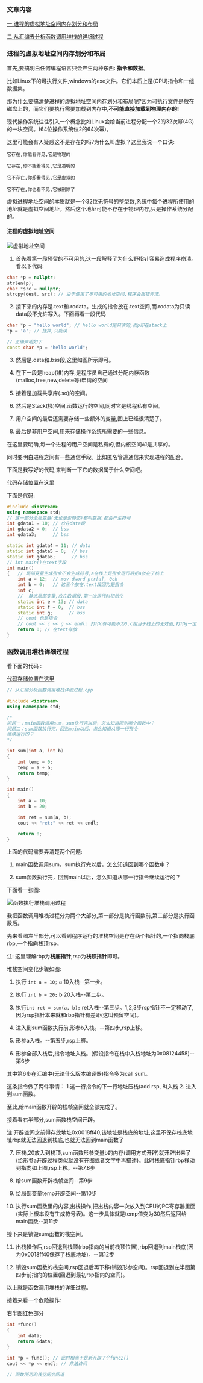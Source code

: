 ### 文章内容

[一.进程的虚拟地址空间内存划分和布局](#进程的虚拟地址空间内存划分和布局)

[二.从汇编去分析函数调用堆栈的详细过程](#函数调用堆栈详细过程)


### 进程的虚拟地址空间内存划分和布局

首先,要搞明白任何编程语言只会产生两种东西: **指令和数据**。

比如Linux下的可执行文件,windows的exe文件。它们本质上是(CPU)指令和一组数据集。

那为什么要搞清楚进程的虚拟地址空间内存划分和布局呢?因为可执行文件是放在磁盘上的，而它们要执行需要加载到内存中,**不可能直接加载到物理内存的!**

现代操作系统往往引入一个概念比如Linux会给当前进程分配一个2的32次幂(4G)的一块空间。(64位操作系统位2的64次幂)。

这里可能会有人疑惑这不是存在的吗?为什么叫虚拟？这里我说一个口诀:

```
它存在,你能看得见,它是物理的

它存在,你不能看得见,它是透明的

它不存在,你却看得见,它是虚拟的

它不存在,你也看不见,它被删除了
```

虚拟进程地址空间的本质就是一个32位无符号的整型数,系统中每个进程所使用的地址就是虚拟空间地址。然后这个地址可能不存在于物理内存,只是操作系统分配的。

#### 进程的虚拟地址空间

![虚拟地址空间](https://github.com/helintongh/CplusplusQuickGuide/blob/master/doc/advance/resource/%E8%99%9A%E6%8B%9F%E8%BF%9B%E7%A8%8B%E7%A9%BA%E9%97%B4.jpg)

1. 首先看第一段预留的不可用的,这一段解释了为什么野指针容易造成程序崩溃。看以下代码:

```C++
char *p = nullptr;
strlen(p);
char *src = nullptr;
strcpy(dest, src); // 由于使用了不可用的地址空间,程序会报错奔溃。
```

2. 接下来的内存是.text和.rodata。生成的指令放在.text空间,而.rodata为只读data段不允许写入。下面再看一段代码

```C++
char *p = "hello world"; // hello world是只读的,而p却在stack上
*p = 'a'; // 挂掉,只能读

// 正确声明如下
const char *p = "hello world";
```

3. 然后是.data和.bss段,这里如图所示即可。

4. 在下一段是heap(堆)内存,是程序员自己通过分配内存函数(malloc,free,new,delete等)申请的空间

5. 接着是加载共享库(.so)的空间。

6. 然后是Stack(栈)空间,函数运行的空间,同时它是线程私有空间。

7. 用户空间的最后还需要存储一些额外的变量,图上已经很清楚了。

8. 最后是非用户空间,用来存储操作系统所需要的一些信息。

在这里要明确,每一个进程的用户空间是私有的,但内核空间却是共享的。

同时要明白进程之间有一些通信手段。比如匿名管道通信来实现进程的配合。

下面是我写好的代码,来判断一下它的数据属于什么空间吧。

[代码存储位置在这里](https://github.com/helintongh/CplusplusQuickGuide/blob/master/src/00_1%E8%BF%9B%E7%A8%8B%E8%99%9A%E6%8B%9F%E7%A9%BA%E9%97%B4%E5%8C%BA%E5%9F%9F%E5%88%92%E5%88%86/%E8%BF%9B%E7%A8%8B%E8%99%9A%E6%8B%9F%E5%9C%B0%E5%9D%80%E7%A9%BA%E9%97%B4.cpp)

下面是代码:

```C++
#include <iostream>
using namespace std;
// 这一部分全局变量(无论是否静态)都叫数据,都会产生符号
int gdata1 = 10; // 放在data段
int gdata2 = 0;  // bss
int gdata3;		 // bss

static int gdata4 = 11; // data
static int gdata5 = 0;  // bss
static int gdata6;		// bss
// int main()在text字段
int main()
{   // 局部变量生成指令不会生成符号,a在栈上是指令运行后把a放在了栈上
	int a = 12;  // mov dword ptr[a], 0ch
	int b = 0;	 // 这三个放在.text段因为是指令
	int c;
	//  静态局部变量,放在数据段,第一次运行时初始化
	static int e = 13; // data
	static int f = 0;  // bss
	static int g;	   // bss 
	// cout 也是指令
	// cout << c << g << endl; 打印c有可能不为0,c相当于栈上的无效值,打印g一定为0
	return 0; // 在text存放
}
```

### 函数调用堆栈详细过程

看下面的代码 :

[代码存储位置在这里](https://github.com/helintongh/CplusplusQuickGuide/blob/master/src/00_2%E4%BB%8E%E6%B1%87%E7%BC%96%E5%88%86%E6%9E%90%E6%8E%8C%E6%8F%A1%E5%87%BD%E6%95%B0%E8%B0%83%E7%94%A8%E5%A0%86%E6%A0%88%E8%AF%A6%E7%BB%86%E8%BF%87%E7%A8%8B/%E4%BB%8E%E6%B1%87%E7%BC%96%E5%88%86%E6%9E%90%E5%87%BD%E6%95%B0%E8%B0%83%E7%94%A8%E5%A0%86%E6%A0%88%E8%AF%A6%E7%BB%86%E8%BF%87%E7%A8%8B.cpp)

```C++
// 从汇编分析函数调用堆栈详细过程.cpp

#include <iostream>
using namespace std;

/*
问题一：main函数调用sum，sum执行完以后，怎么知道回到哪个函数中？
问题二：sum函数执行完，回到main以后，怎么知道从哪一行指令
继续运行的？
*/

int sum(int a, int b)
{
	int temp = 0;
	temp = a + b;
	return temp;
}

int main()
{
	int a = 10;
	int b = 20;

	int ret = sum(a, b);
	cout << "ret:" << ret << endl;

	return 0;
}
```

上面的代码需要弄清楚两个问题:

1. main函数调用sum，sum执行完以后，怎么知道回到哪个函数中？

2. sum函数执行完，回到main以后，怎么知道从哪一行指令继续运行的？

下面看一张图:

![函数执行堆栈调用过程](https://github.com/helintongh/CplusplusQuickGuide/blob/master/doc/advance/resource/%E5%A0%86%E6%A0%88%E8%B0%83%E7%94%A8%E8%AF%A6%E7%BB%86%E8%BF%87%E7%A8%8B.jpg)

我把函数调用堆栈过程分为两个大部分,第一部分是执行函数前,第二部分是执行函数后。

先来看图左半部分,可以看到程序运行的堆栈空间是存在两个指针的,一个指向栈底rbp,一个指向栈顶rsp。

注: 这里理解rbp为**栈底指针**,rsp为**栈顶指针**即可。

堆栈空间变化步骤如图:

1. 执行 `int a = 10;` a 10入栈--第一步。

2. 执行 `int b = 20;` b 20入栈--第二步。

3. 执行`int ret = sum(a, b);` ret入栈--第三步。1,2,3步rsp指针不一定移动了,因为rsp指针本来就和rbp指针有差距(这叫预留空间)。

4. 进入到sum函数执行前,形参b入栈。--第四步,rsp上移。

5. 形参a入栈。--第五步,rsp上移。

6. 形参全部入栈后,指令地址入栈。(假设指令在栈中入栈地址为0x08124458)--第6步

其中第6步在汇编中(无论什么版本编译器)指令多为call sum。

这条指令做了两件事情： 1.这一行指令的下一行地址压栈(add rsp, 8)入栈 2. 进入到sum函数。

至此,给main函数开辟的栈帧空间就全部完成了。

接着看右半部分,sum函数栈空间开辟。

注:开辟空间之前得存放地址0x0018ff40,该地址是栈底的地址,这里不保存栈底地址rbp就无法回退到栈底,也就无法回到main函数了

7. 压栈,20放入到栈顶,sum函数形参变量b的内存(调用方式开辟)就开辟出来了(给形参a开辟过程类似就没有在图或者文字中再描述)。此时栈底指针rbp移动到指向如上图,rsp上移。--第7,8步

8. 给sum函数开辟栈帧空间--第9步

9. 给局部变量temp开辟空间--第10步

10. 执行sum函数里的内容,出栈操作,把出栈内容一次放入到CPU的PC寄存器里面(实际上根本没有生成符号表)。这一步具体就是temp值变为30然后返回给main函数--第11步

接下来是销毁sum函数的栈空间。

11. 出栈操作后,rsp回退到栈顶(rbp指向的当前栈顶位置),rbp回退到main栈底(因为0x0018ff40保存了栈底地址)。--第12步

12. 销毁sum函数的栈空间,rsp回退后再下移(销毁形参空间)。rsp回退到左半图第四步前指向的位置(回退到最初rsp指向的空间)。

以上就是函数调用堆栈的详细过程。

接着来看一个危险操作:

右半图红色部分

```C++
int *func()
{
	int data;
	return &data;
}

int *p = func(); // 此时相当于是新开辟了个func2()
cout << *p << endl; // 非法访问

// 函数所用的栈空间会回退
```

